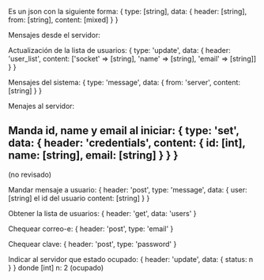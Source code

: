 
Es un json con la siguiente forma:
{
  type: [string],
  data: {
    header: [string],
    from: [string],
    content: [mixed]
  }
}


Mensajes desde el servidor:

Actualización de la lista de usuarios:
{
  type: 'update',
  data: {
    header: 'user_list',
    content: ['socket' => [string], 'name' => [string], 'email' => [string]]
  }
}

Mensajes del sistema:
{
  type: 'message',
  data: {
    from: 'server',
    content: [string]
  }
}


Menajes al servidor:

Manda id, name y email al iniciar:
{
  type: 'set',
  data: {
    header: 'credentials',
    content: {
      id: [int],
      name: [string],
      email: [string]
    }
  }
}
--------------------------------------------------
(no revisado)

Mandar mensaje a usuario:
{
  header: 'post',
  type: 'message',
  data: {
    user: [string] el id del usuario
    content: [string]
  }
}

Obtener la lista de usuarios:
{
  header: 'get',
  data: 'users'
}

Chequear correo-e:
{
  header: 'post',
  type: 'email'
}

Chequear clave:
{
  header: 'post',
  type: 'password'
}

Indicar al servidor que estado ocupado:
{
  header: 'update',
  data: {
    status: n
  }
}
donde [int] n: 2 (ocupado)
